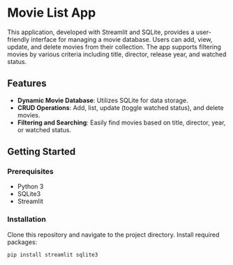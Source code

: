 # Movie List App

This application, developed with Streamlit and SQLite, provides a user-friendly interface for managing a movie database. Users can add, view, update, and delete movies from their collection. The app supports filtering movies by various criteria including title, director, release year, and watched status.

## Features

- **Dynamic Movie Database**: Utilizes SQLite for data storage.
- **CRUD Operations**: Add, list, update (toggle watched status), and delete movies.
- **Filtering and Searching**: Easily find movies based on title, director, year, or watched status.

## Getting Started

### Prerequisites

- Python 3
- SQLite3
- Streamlit

### Installation

Clone this repository and navigate to the project directory. Install required packages:

```bash
pip install streamlit sqlite3
